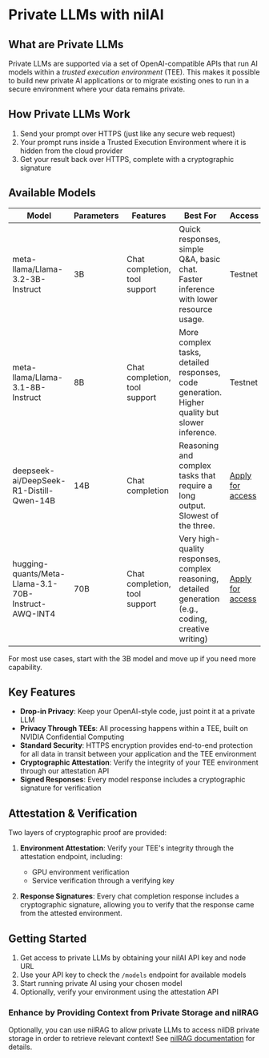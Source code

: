 # Private LLMs with nilAI

## What are Private LLMs

Private LLMs are supported via a set of OpenAI-compatible APIs that run AI models within a *trusted execution environment* (TEE). This makes it possible to build new private AI applications or to migrate existing ones to run in a secure environment where your data remains private.

## How Private LLMs Work

1. Send your prompt over HTTPS (just like any secure web request)
2. Your prompt runs inside a Trusted Execution Environment where it is hidden from the cloud provider
3. Get your result back over HTTPS, complete with a cryptographic signature

## Available Models

| Model                                               | Parameters | Features                      | Best For                                                                                             | Access                                        |
| --------------------------------------------------- | ---------- | ----------------------------- | ---------------------------------------------------------------------------------------------------- | --------------------------------------------- |
| meta-llama/Llama-3.2-3B-Instruct                    | 3B         | Chat completion, tool support | Quick responses, simple Q&A, basic chat. Faster inference with lower resource usage.                 | Testnet                                       |
| meta-llama/Llama-3.1-8B-Instruct                    | 8B         | Chat completion, tool support | More complex tasks, detailed responses, code generation. Higher quality but slower inference.        | Testnet                                       |
| deepseek-ai/DeepSeek-R1-Distill-Qwen-14B            | 14B        | Chat completion               | Reasoning and complex tasks that require a long output. Slowest of the three.                        | [Apply for access](/build/network-api-access) |
| hugging-quants/Meta-Llama-3.1-70B-Instruct-AWQ-INT4 | 70B        | Chat completion, tool support | Very high-quality responses, complex reasoning, detailed generation (e.g., coding, creative writing) | [Apply for access](/build/network-api-access) |

For most use cases, start with the 3B model and move up if you need more capability.

## Key Features

- **Drop-in Privacy**: Keep your OpenAI-style code, just point it at a private LLM
- **Privacy Through TEEs**: All processing happens within a TEE, built on NVIDIA Confidential Computing
- **Standard Security**: HTTPS encryption provides end-to-end protection for all data in transit between your application and the TEE environment
- **Cryptographic Attestation**: Verify the integrity of your TEE environment through our attestation API
- **Signed Responses**: Every model response includes a cryptographic signature for verification

## Attestation & Verification

Two layers of cryptographic proof are provided:

1. **Environment Attestation**: Verify your TEE's integrity through the attestation endpoint, including:

   - GPU environment verification
   - Service verification through a verifying key

2. **Response Signatures**: Every chat completion response includes a cryptographic signature, allowing you to verify that the response came from the attested environment.

## Getting Started

1. Get access to private LLMs by obtaining your nilAI API key and node URL
2. Use your API key to check the `/models` endpoint for available models
3. Start running private AI using your chosen model
4. Optionally, verify your environment using the attestation API

### Enhance by Providing Context from Private Storage and nilRAG

Optionally, you can use nilRAG to allow private LLMs to access nilDB private storage in order to retrieve relevant context! See [nilRAG documentation](/build/private-llms/nilRAG) for details.

